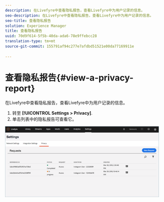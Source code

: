 ```yaml
---
description: 在Livefyre中查看隐私报告，查看Livefyre中为用户记录的信息。
seo-description: 在Livefyre中查看隐私报告，查看Livefyre中为用户记录的信息。
seo-title: 查看隐私报告
solution: Experience Manager
title: 查看隐私报告
uuid: 70d9f614-5f5b-40da-ada6-78e9ffebcc28
translation-type: tm+mt
source-git-commit: 155791af94c277e7afdbd51521e00da77169911e

---
```



# 查看隐私报告{#view-a-privacy-report}

在Livefyre中查看隐私报告，查看Livefyre中为用户记录的信息。

1. 转至 **[!UICONTROL Settings > Privacy]**.
1. 单击列表中的隐私报告可查看它。

![](assets/privacypage5.png)

